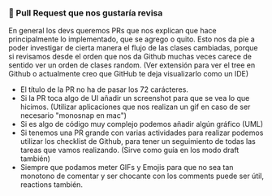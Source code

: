 ### 🧩 Pull Request que nos gustaría revisa
En general los devs queremos PRs que nos explican que hace principalmente lo implementado, que se agrego o quito. Esto nos da pie a poder investigar de cierta manera el flujo de las clases cambiadas,
porque si revisamos desde el orden que nos da Github muchas veces carece de sentido ver un orden de clases random.
(Ver extensión para ver el tree en Github o actualmente creo que GitHub te deja visualizarlo como un IDE)

- El título de la PR no ha de pasar los 72 carácteres.
- Si la PR toca algo de UI añadir un screenshot para que se vea lo que hicimos. (Utilizar aplicaciones que nos realizan un gif en caso de ser necesario "monosnap en mac")
- Si es algo de código muy complejo podemos añadir algún gráfico (UML)
- Si tenemos una PR grande con varias actividades para realizar podemos utilizar los checklist de Github, para tener un seguimiento de todas las tareas que vamos realizando. (Sirve como guía en los modo draft también)
- Siempre que podamos meter GIFs y Emojis para que no sea tan monotono de comentar y ser chocante con los comments puede ser útil, reactions también.

